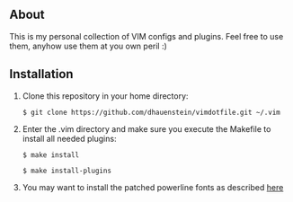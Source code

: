 ## About
This is my personal collection of VIM configs and plugins. Feel free to use them, anyhow use them at you own peril :)

## Installation

1. Clone this repository in your home directory:

	`$ git clone https://github.com/dhauenstein/vimdotfile.git ~/.vim`

2. Enter the .vim directory and make sure you execute the Makefile to install all needed plugins:

	`$ make install`
	
	`$ make install-plugins`

3. You may want to install the patched powerline fonts as described [here](https://github.com/bling/vim-airline)